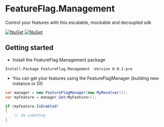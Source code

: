# FeatureFlag.Management
Control your features with this escalable, mockable and decoupled sdk

[![NuGet](https://img.shields.io/nuget/v/FeatureFlag.Management.svg)](https://www.nuget.org/packages/FeatureFlag.Management/)
[![NuGet](https://img.shields.io/nuget/v/FeatureFlag.Management.Firebase.svg)](https://www.nuget.org/packages/FeatureFlag.Management.Firebase/)


## Getting started

- Install the FeatureFlag.Management package

 ```
 Install-Package FeatureFlag.Management -Version 0.0.1-pre
 ```

- You can get your features using the FeatureFlagManager (building new instance or DI)

```csharp
var manager = new FeatureFlagManager(new MyResolver());
var myFeature = manager.Get<MyFeature>();

if (myFeature.IsEnabled)
{
    // do somethng
}
```